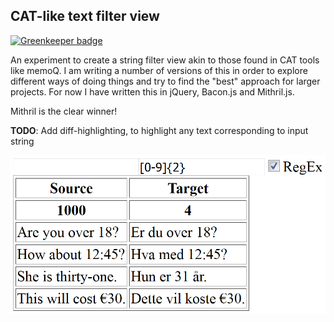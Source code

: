 CAT-like text filter view
---------------------------

[![Greenkeeper badge](https://badges.greenkeeper.io/EirikBirkeland/cat-filter.svg)](https://greenkeeper.io/)

An experiment to create a string filter view akin to those found in CAT tools like memoQ. I am writing a number of versions of this in order to explore different ways of doing things and try to find the "best" approach for larger projects. For now I have written this in jQuery, Bacon.js and Mithril.js.

Mithril is the clear winner!

**TODO**:
Add diff-highlighting, to highlight any text corresponding to input string

![alt tag](https://github.com/EirikBirkeland/cat-filter/blob/master/example.PNG)
